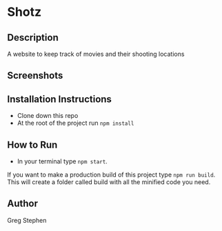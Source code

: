 # Shotz

## Description
A website to keep track of movies and their shooting locations


## Screenshots

## Installation Instructions
* Clone down this repo
* At the root of the project run `npm install`


## How to Run
* In your terminal type `npm start`.

If you want to make a production build of this project type `npm run build`.
This will create a folder called build with all the minified code you need.

## Author
Greg Stephen